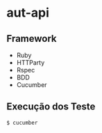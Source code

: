 # aut-api

## Framework
* Ruby
* HTTParty
* Rspec
* BDD
* Cucumber

## Execução dos Teste
```
$ cucumber
```
